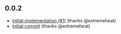 ## 0.0.2
* [Initial implementation (#1)](https://github.com/extremeheat/protodef-protobuf/commit/86d089e3a44fb5965cad153bca4de91171595d68) (thanks @extremeheat)
* [Initial commit](https://github.com/extremeheat/protodef-protobuf/commit/37ec128de69fe2949a67dcdf20679003e8b68686) (thanks @extremeheat)

